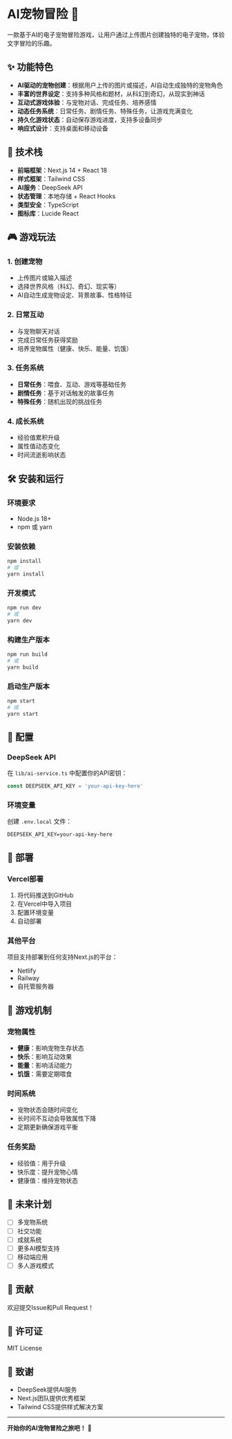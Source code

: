 # AI宠物冒险 🐾

一款基于AI的电子宠物冒险游戏，让用户通过上传图片创建独特的电子宠物，体验文字冒险的乐趣。

## ✨ 功能特色

- **AI驱动的宠物创建**：根据用户上传的图片或描述，AI自动生成独特的宠物角色
- **丰富的世界设定**：支持多种风格和题材，从科幻到奇幻，从现实到神话
- **互动式游戏体验**：与宠物对话、完成任务、培养感情
- **动态任务系统**：日常任务、剧情任务、特殊任务，让游戏充满变化
- **持久化游戏状态**：自动保存游戏进度，支持多设备同步
- **响应式设计**：支持桌面和移动设备

## 🚀 技术栈

- **前端框架**：Next.js 14 + React 18
- **样式框架**：Tailwind CSS
- **AI服务**：DeepSeek API
- **状态管理**：本地存储 + React Hooks
- **类型安全**：TypeScript
- **图标库**：Lucide React

## 🎮 游戏玩法

### 1. 创建宠物
- 上传图片或输入描述
- 选择世界风格（科幻、奇幻、现实等）
- AI自动生成宠物设定、背景故事、性格特征

### 2. 日常互动
- 与宠物聊天对话
- 完成日常任务获得奖励
- 培养宠物属性（健康、快乐、能量、饥饿）

### 3. 任务系统
- **日常任务**：喂食、互动、游戏等基础任务
- **剧情任务**：基于对话触发的故事任务
- **特殊任务**：随机出现的挑战任务

### 4. 成长系统
- 经验值累积升级
- 属性值动态变化
- 时间流逝影响状态

## 🛠️ 安装和运行

### 环境要求
- Node.js 18+ 
- npm 或 yarn

### 安装依赖
```bash
npm install
# 或
yarn install
```

### 开发模式
```bash
npm run dev
# 或
yarn dev
```

### 构建生产版本
```bash
npm run build
# 或
yarn build
```

### 启动生产版本
```bash
npm start
# 或
yarn start
```

## 🔧 配置

### DeepSeek API
在 `lib/ai-service.ts` 中配置你的API密钥：
```typescript
const DEEPSEEK_API_KEY = 'your-api-key-here'
```

### 环境变量
创建 `.env.local` 文件：
```env
DEEPSEEK_API_KEY=your-api-key-here
```

## 📱 部署

### Vercel部署
1. 将代码推送到GitHub
2. 在Vercel中导入项目
3. 配置环境变量
4. 自动部署

### 其他平台
项目支持部署到任何支持Next.js的平台：
- Netlify
- Railway
- 自托管服务器

## 🎯 游戏机制

### 宠物属性
- **健康**：影响宠物生存状态
- **快乐**：影响互动效果
- **能量**：影响活动能力
- **饥饿**：需要定期喂食

### 时间系统
- 宠物状态会随时间变化
- 长时间不互动会导致属性下降
- 定期更新确保游戏平衡

### 任务奖励
- 经验值：用于升级
- 快乐度：提升宠物心情
- 健康值：维持宠物状态

## 🔮 未来计划

- [ ] 多宠物系统
- [ ] 社交功能
- [ ] 成就系统
- [ ] 更多AI模型支持
- [ ] 移动端应用
- [ ] 多人游戏模式

## 🤝 贡献

欢迎提交Issue和Pull Request！

## 📄 许可证

MIT License

## 🙏 致谢

- DeepSeek提供AI服务
- Next.js团队提供优秀框架
- Tailwind CSS提供样式解决方案

---

**开始你的AI宠物冒险之旅吧！** 🚀 